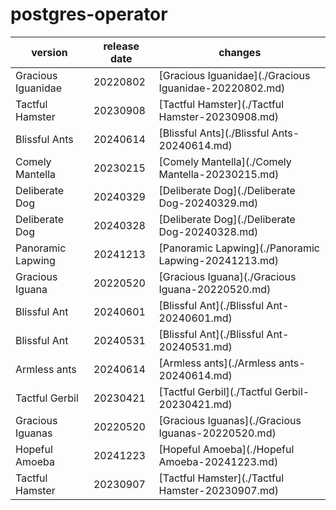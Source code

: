 # postgres-operator	


|version|release date|changes|
|---|---|---|
|Gracious Iguanidae|20220802|[Gracious Iguanidae](./Gracious Iguanidae-20220802.md)|
|Tactful Hamster|20230908|[Tactful Hamster](./Tactful Hamster-20230908.md)|
|Blissful Ants|20240614|[Blissful Ants](./Blissful Ants-20240614.md)|
|Comely Mantella|20230215|[Comely Mantella](./Comely Mantella-20230215.md)|
|Deliberate Dog|20240329|[Deliberate Dog](./Deliberate Dog-20240329.md)|
|Deliberate Dog|20240328|[Deliberate Dog](./Deliberate Dog-20240328.md)|
|Panoramic Lapwing|20241213|[Panoramic Lapwing](./Panoramic Lapwing-20241213.md)|
|Gracious Iguana|20220520|[Gracious Iguana](./Gracious Iguana-20220520.md)|
|Blissful Ant|20240601|[Blissful Ant](./Blissful Ant-20240601.md)|
|Blissful Ant|20240531|[Blissful Ant](./Blissful Ant-20240531.md)|
|Armless ants|20240614|[Armless ants](./Armless ants-20240614.md)|
|Tactful Gerbil|20230421|[Tactful Gerbil](./Tactful Gerbil-20230421.md)|
|Gracious Iguanas|20220520|[Gracious Iguanas](./Gracious Iguanas-20220520.md)|
|Hopeful Amoeba|20241223|[Hopeful Amoeba](./Hopeful Amoeba-20241223.md)|
|Tactful Hamster|20230907|[Tactful Hamster](./Tactful Hamster-20230907.md)|
